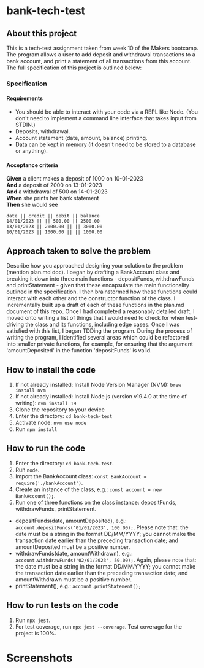 # bank-tech-test

## About this project
This is a tech-test assignment taken from week 10 of the Makers bootcamp. The program allows a user to add deposit and withdrawal transactions to a bank account, and print a statement of all transactions from this account. The full specification of this project is outlined below:

### Specification

#### Requirements

- You should be able to interact with your code via a REPL like Node.  (You don't need to implement a command line interface that takes input from STDIN.)
- Deposits, withdrawal.
- Account statement (date, amount, balance) printing.
- Data can be kept in memory (it doesn't need to be stored to a database or anything).

#### Acceptance criteria

**Given** a client makes a deposit of 1000 on 10-01-2023  
**And** a deposit of 2000 on 13-01-2023  
**And** a withdrawal of 500 on 14-01-2023  
**When** she prints her bank statement  
**Then** she would see

```
date || credit || debit || balance
14/01/2023 || || 500.00 || 2500.00
13/01/2023 || 2000.00 || || 3000.00
10/01/2023 || 1000.00 || || 1000.00
```

## Approach taken to solve the problem

Describe how you approached designing your solution to the problem (mention plan.md doc).
I began by drafting a BankAccount class and breaking it down into three main functions - depositFunds, withdrawFunds and printStatement - given that these encapsulate the main functionality outlined in the  specification. I then brainstormed how these functions could interact with each other and the constructor function of the class. I incrementally built up a draft of each of these functions in the plan.md document of this repo. Once I had completed a reasonably detailed draft, I moved onto writing a list of things that I would need to check for when test-driving the class and its functions, including edge cases. Once I was satisfied with this list, I began TDDing the program. During the process of writing the program, I identified several areas which could be refactored into smaller private functions, for example, for ensuring that the argument 'amountDeposited' in the function 'depositFunds' is valid.

## How to install the code
1. If not already installed: Install Node Version Manager (NVM): ```brew install nvm```
2. If not already installed: Install Node.js (version v19.4.0 at the time of writing): ```nvm install 19```
3. Clone the repository to your device
2. Enter the directory: ```cd bank-tech-test```
3. Activate node: ```nvm use node```
4. Run ```npm install```

## How to run the code
1. Enter the directory: ```cd bank-tech-test```.
2. Run ```node```.
3. Import the BankAccount class: ```const BankAccount = require('./bankAccount')```.
4. Create an instance of the class, e.g.: ```const account = new BankAccount();```.
5. Run one of three functions on the class instance: depositFunds, withdrawFunds, printStatement.
- depositFunds(date, amountDeposited), e.g.: ```account.depositFunds('01/01/2023', 100.00);```. Please note that: the date must be a string in the format DD/MM/YYYY; you cannot make the transaction date earlier than the preceding transaction date; and amountDeposited must be a positive number.
- withdrawFunds(date, amountWithdrawn), e.g.: ```account.withdrawFunds('02/01/2023', 50.00);```. Again, please note that: the date must be a string in the format DD/MM/YYYY; you cannot make the transaction date earlier than the preceding transaction date; and amountWithdrawn must be a positive number.
- printStatement(), e.g.: ```account.printStatement();```

## How to run tests on the code
1. Run ```npx jest```.
2. For test coverage, run ```npx jest --coverage```.
Test coverage for the project is 100%.

# Screenshots
